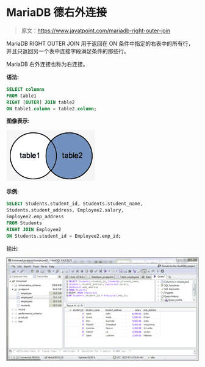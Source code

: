 # MariaDB 德右外连接

> 原文：<https://www.javatpoint.com/mariadb-right-outer-join>

MariaDB RIGHT OUTER JOIN 用于返回在 ON 条件中指定的右表中的所有行，并且只返回另一个表中连接字段满足条件的那些行。

MariaDB 右外连接也称为右连接。

**语法:**

```sql
SELECT columns
FROM table1
RIGHT [OUTER] JOIN table2
ON table1.column = table2.column; 

```

**图像表示:**

![MariaDB Right outer join 1](img/dad5f10e4f47a8fd8b492741c015b965.png)

**示例:**

```sql
SELECT Students.student_id, Students.student_name, 
Students.student_address, Employee2.salary, 
Employee2.emp_address
FROM Students 
RIGHT JOIN Employee2
ON Students.student_id = Employee2.emp_id;

```

输出:

![MariaDB Right outer join 2](img/acb197e225177e670130fae4ff9af574.png)